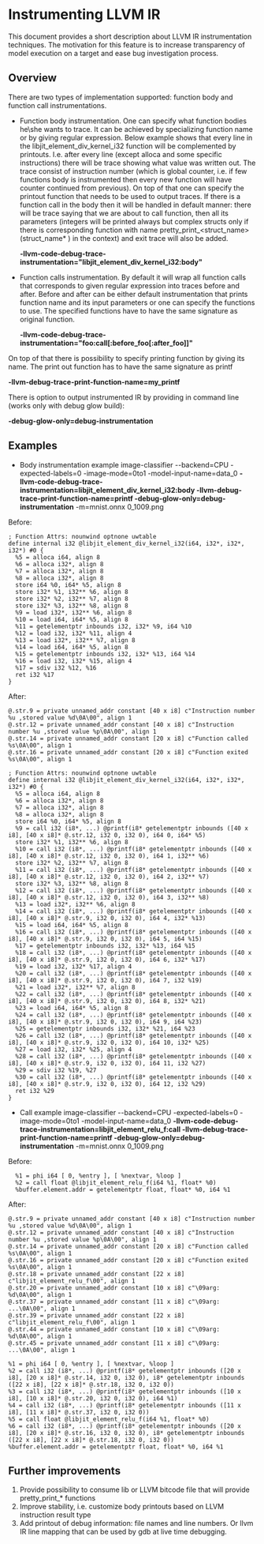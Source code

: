 # Instrumenting LLVM IR

This document provides a short description about LLVM IR instrumentation techniques. The motivation for this feature is to increase transparency of model execution on a target and ease bug investigation process.


## Overview
There are two types of implementation supported: function body and function call instrumentations.
- Function body instrumentation. One can specify what function bodies he\she wants to trace. It can be achieved by specializing function name or by giving regular expression. Below example shows that every line in the libjit_element_div_kernel_i32 function will be complemented by printouts. I.e. after every line (except alloca and some specific instructions) there will be trace showing what value was written out. The trace consist of instruction number (which is global counter, i.e. if few functions body is instrumented then every new function will have counter continued from previous). On top of that one can specify the printout function that needs to be used to output traces.
If there is a function call in the body then it will be handled in default manner: there will be trace saying that we are about to call function, then all its parameters (integers will be printed always but complex structs only if there is corresponding function with name pretty_print_<struct_name>(struct_name* ) in the context) and exit trace will also be added.

    **-llvm-code-debug-trace-instrumentation="libjit_element_div_kernel_i32:body"**

- Function calls instrumentation. By default it will wrap all function calls that corresponds to given regular expression into traces before and after. Before and after can be either default instrumentation that prints function name and its input parameters or one can specify the functions to use. The specified functions have to have the same signature as original function.

    **-llvm-code-debug-trace-instrumentation="foo:call[:before_foo[:after_foo]]"**

On top of that there is possibility to specify printing function by giving its name. The print out function has to have the same signature as printf

**-llvm-debug-trace-print-function-name=my_printf**

There is option to output instrumented IR by providing in command line (works only with debug glow build):

**-debug-glow-only=debug-instrumentation**

## Examples

- Body instrumentation example
image-classifier --backend=CPU -expected-labels=0 -image-mode=0to1 -model-input-name=data_0 **-llvm-code-debug-trace-instrumentation=libjit_element_div_kernel_i32:body -llvm-debug-trace-print-function-name=printf -debug-glow-only=debug-instrumentation** -m=mnist.onnx 0_1009.png

Before:
```
; Function Attrs: nounwind optnone uwtable
define internal i32 @libjit_element_div_kernel_i32(i64, i32*, i32*, i32*) #0 {
  %5 = alloca i64, align 8
  %6 = alloca i32*, align 8
  %7 = alloca i32*, align 8
  %8 = alloca i32*, align 8
  store i64 %0, i64* %5, align 8
  store i32* %1, i32** %6, align 8
  store i32* %2, i32** %7, align 8
  store i32* %3, i32** %8, align 8
  %9 = load i32*, i32** %6, align 8
  %10 = load i64, i64* %5, align 8
  %11 = getelementptr inbounds i32, i32* %9, i64 %10
  %12 = load i32, i32* %11, align 4
  %13 = load i32*, i32** %7, align 8
  %14 = load i64, i64* %5, align 8
  %15 = getelementptr inbounds i32, i32* %13, i64 %14
  %16 = load i32, i32* %15, align 4
  %17 = sdiv i32 %12, %16
  ret i32 %17
}
```


After:
```
@.str.9 = private unnamed_addr constant [40 x i8] c"Instruction number %u ,stored value %d\0A\00", align 1
@.str.12 = private unnamed_addr constant [40 x i8] c"Instruction number %u ,stored value %p\0A\00", align 1
@.str.14 = private unnamed_addr constant [20 x i8] c"Function called %s\0A\00", align 1
@.str.16 = private unnamed_addr constant [20 x i8] c"Function exited %s\0A\00", align 1

; Function Attrs: nounwind optnone uwtable
define internal i32 @libjit_element_div_kernel_i32(i64, i32*, i32*, i32*) #0 {
  %5 = alloca i64, align 8
  %6 = alloca i32*, align 8
  %7 = alloca i32*, align 8
  %8 = alloca i32*, align 8
  store i64 %0, i64* %5, align 8
  %9 = call i32 (i8*, ...) @printf(i8* getelementptr inbounds ([40 x i8], [40 x i8]* @.str.12, i32 0, i32 0), i64 0, i64* %5)
  store i32* %1, i32** %6, align 8
  %10 = call i32 (i8*, ...) @printf(i8* getelementptr inbounds ([40 x i8], [40 x i8]* @.str.12, i32 0, i32 0), i64 1, i32** %6)
  store i32* %2, i32** %7, align 8
  %11 = call i32 (i8*, ...) @printf(i8* getelementptr inbounds ([40 x i8], [40 x i8]* @.str.12, i32 0, i32 0), i64 2, i32** %7)
  store i32* %3, i32** %8, align 8
  %12 = call i32 (i8*, ...) @printf(i8* getelementptr inbounds ([40 x i8], [40 x i8]* @.str.12, i32 0, i32 0), i64 3, i32** %8)
  %13 = load i32*, i32** %6, align 8
  %14 = call i32 (i8*, ...) @printf(i8* getelementptr inbounds ([40 x i8], [40 x i8]* @.str.9, i32 0, i32 0), i64 4, i32* %13)
  %15 = load i64, i64* %5, align 8
  %16 = call i32 (i8*, ...) @printf(i8* getelementptr inbounds ([40 x i8], [40 x i8]* @.str.9, i32 0, i32 0), i64 5, i64 %15)
  %17 = getelementptr inbounds i32, i32* %13, i64 %15
  %18 = call i32 (i8*, ...) @printf(i8* getelementptr inbounds ([40 x i8], [40 x i8]* @.str.9, i32 0, i32 0), i64 6, i32* %17)
  %19 = load i32, i32* %17, align 4
  %20 = call i32 (i8*, ...) @printf(i8* getelementptr inbounds ([40 x i8], [40 x i8]* @.str.9, i32 0, i32 0), i64 7, i32 %19)
  %21 = load i32*, i32** %7, align 8
  %22 = call i32 (i8*, ...) @printf(i8* getelementptr inbounds ([40 x i8], [40 x i8]* @.str.9, i32 0, i32 0), i64 8, i32* %21)
  %23 = load i64, i64* %5, align 8
  %24 = call i32 (i8*, ...) @printf(i8* getelementptr inbounds ([40 x i8], [40 x i8]* @.str.9, i32 0, i32 0), i64 9, i64 %23)
  %25 = getelementptr inbounds i32, i32* %21, i64 %23
  %26 = call i32 (i8*, ...) @printf(i8* getelementptr inbounds ([40 x i8], [40 x i8]* @.str.9, i32 0, i32 0), i64 10, i32* %25)
  %27 = load i32, i32* %25, align 4
  %28 = call i32 (i8*, ...) @printf(i8* getelementptr inbounds ([40 x i8], [40 x i8]* @.str.9, i32 0, i32 0), i64 11, i32 %27)
  %29 = sdiv i32 %19, %27
  %30 = call i32 (i8*, ...) @printf(i8* getelementptr inbounds ([40 x i8], [40 x i8]* @.str.9, i32 0, i32 0), i64 12, i32 %29)
  ret i32 %29
}
```

- Call example
image-classifier --backend=CPU -expected-labels=0 -image-mode=0to1 -model-input-name=data_0 **-llvm-code-debug-trace-instrumentation=libjit_element_relu_f:call -llvm-debug-trace-print-function-name=printf -debug-glow-only=debug-instrumentation** -m=mnist.onnx 0_1009.png

Before:
```
  %1 = phi i64 [ 0, %entry ], [ %nextvar, %loop ]
  %2 = call float @libjit_element_relu_f(i64 %1, float* %0)
  %buffer.element.addr = getelementptr float, float* %0, i64 %1
```

After:
```
@.str.9 = private unnamed_addr constant [40 x i8] c"Instruction number %u ,stored value %d\0A\00", align 1
@.str.12 = private unnamed_addr constant [40 x i8] c"Instruction number %u ,stored value %p\0A\00", align 1
@.str.14 = private unnamed_addr constant [20 x i8] c"Function called %s\0A\00", align 1
@.str.16 = private unnamed_addr constant [20 x i8] c"Function exited %s\0A\00", align 1
@.str.18 = private unnamed_addr constant [22 x i8] c"libjit_element_relu_f\00", align 1
@.str.20 = private unnamed_addr constant [10 x i8] c"\09arg: %d\0A\00", align 1
@.str.37 = private unnamed_addr constant [11 x i8] c"\09arg: ...\0A\00", align 1
@.str.39 = private unnamed_addr constant [22 x i8] c"libjit_element_relu_f\00", align 1
@.str.44 = private unnamed_addr constant [10 x i8] c"\09arg: %d\0A\00", align 1
@.str.45 = private unnamed_addr constant [11 x i8] c"\09arg: ...\0A\00", align 1

%1 = phi i64 [ 0, %entry ], [ %nextvar, %loop ]
%2 = call i32 (i8*, ...) @printf(i8* getelementptr inbounds ([20 x i8], [20 x i8]* @.str.14, i32 0, i32 0), i8* getelementptr inbounds ([22 x i8], [22 x i8]* @.str.18, i32 0, i32 0))
%3 = call i32 (i8*, ...) @printf(i8* getelementptr inbounds ([10 x i8], [10 x i8]* @.str.20, i32 0, i32 0), i64 %1)
%4 = call i32 (i8*, ...) @printf(i8* getelementptr inbounds ([11 x i8], [11 x i8]* @.str.37, i32 0, i32 0))
%5 = call float @libjit_element_relu_f(i64 %1, float* %0)
%6 = call i32 (i8*, ...) @printf(i8* getelementptr inbounds ([20 x i8], [20 x i8]* @.str.16, i32 0, i32 0), i8* getelementptr inbounds ([22 x i8], [22 x i8]* @.str.18, i32 0, i32 0))
%buffer.element.addr = getelementptr float, float* %0, i64 %1
```

## Further improvements
1. Provide possibility to consume lib or LLVM bitcode file that will provide pretty_print_* functions
2. Improve stability, i.e. customize body printouts based on LLVM instruction result type
3. Add printout of debug information: file names and line numbers. Or llvm IR line mapping that can be used by gdb at live time debugging.
